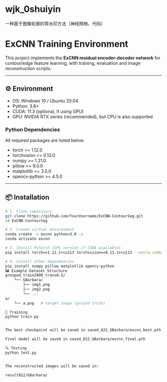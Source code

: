 # wjk_0shuiyin
一种基于图像轮廓的零水印方法（神经网络、代码）
# ExCNN Training Environment

This project implements the **ExCNN residual encoder-decoder network** for contour/edge feature learning, with training, evaluation and image reconstruction scripts.

---

## ⚙️ Environment

- OS: Windows 10 / Ubuntu 20.04
- Python: 3.8+
- CUDA: 11.3 (optional, if using GPU)
- GPU: NVIDIA RTX series (recommended), but CPU is also supported

### Python Dependencies
All required packages are listed below:

- torch >= 1.12.0
- torchvision >= 0.13.0
- numpy >= 1.21.0
- pillow >= 9.0.0
- matplotlib >= 3.5.0
- opencv-python >= 4.5.0

---

## 📦 Installation

```bash
# 1. Clone repository
git clone https://github.com/YourUsername/ExCNN-ContourSeg.git
cd ExCNN-ContourSeg

# 2. Create virtual environment
conda create -n excnn python=3.8 -y
conda activate excnn

# 3. Install PyTorch (GPU version if CUDA available)
pip install torch==1.12.1+cu113 torchvision==0.13.1+cu113 --extra-index-url https://download.pytorch.org/whl/cu113

# 4. Install other dependencies
pip install numpy pillow matplotlib opencv-python
🖼 Example Dataset Structure
grouped_train2000_trans0.5/
    └── GBarbara/
        ├── img1.png
        ├── img2.png
        └── ...
a/
    └── a.png   # target image (ground truth)

🚀 Training
python train.py


The best checkpoint will be saved in saved_822_GBarbara/excnn_best.pth

Final model will be saved in saved_822_GBarbara/excnn_final.pth

🔍 Testing
python test.py


The reconstructed images will be saved in:

result822/GBarbara/

